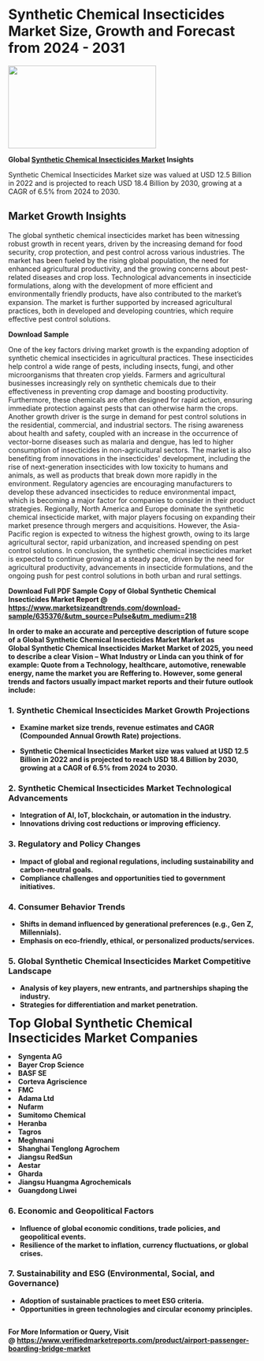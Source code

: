<H1>Synthetic Chemical Insecticides Market Size, Growth and Forecast from 2024 - 2031</H1><img class="aligncenter size-medium wp-image-584254" src="https://thirdeyenews.in/wp-content/uploads/2024/09/Global-Market-Research-300x168.jpeg" alt="" width="300" height="168" /><p><strong>Global&nbsp;<a href="https://www.marketsizeandtrends.com/download-sample/635376/&amp;utm_source=Pulse&amp;utm_medium=218">Synthetic Chemical Insecticides Market</a> Insights</strong></p><p>Synthetic Chemical Insecticides Market size was valued at USD 12.5 Billion in 2022 and is projected to reach USD 18.4 Billion by 2030, growing at a CAGR of 6.5% from 2024 to 2030.</p><p><h2>Market Growth Insights</h2> <p>The global synthetic chemical insecticides market has been witnessing robust growth in recent years, driven by the increasing demand for food security, crop protection, and pest control across various industries. The market has been fueled by the rising global population, the need for enhanced agricultural productivity, and the growing concerns about pest-related diseases and crop loss. Technological advancements in insecticide formulations, along with the development of more efficient and environmentally friendly products, have also contributed to the market’s expansion. The market is further supported by increased agricultural practices, both in developed and developing countries, which require effective pest control solutions.</p> <p><strong>Download Sample</strong></p> <p>One of the key factors driving market growth is the expanding adoption of synthetic chemical insecticides in agricultural practices. These insecticides help control a wide range of pests, including insects, fungi, and other microorganisms that threaten crop yields. Farmers and agricultural businesses increasingly rely on synthetic chemicals due to their effectiveness in preventing crop damage and boosting productivity. Furthermore, these chemicals are often designed for rapid action, ensuring immediate protection against pests that can otherwise harm the crops. Another growth driver is the surge in demand for pest control solutions in the residential, commercial, and industrial sectors. The rising awareness about health and safety, coupled with an increase in the occurrence of vector-borne diseases such as malaria and dengue, has led to higher consumption of insecticides in non-agricultural sectors. The market is also benefiting from innovations in the insecticides' development, including the rise of next-generation insecticides with low toxicity to humans and animals, as well as products that break down more rapidly in the environment. Regulatory agencies are encouraging manufacturers to develop these advanced insecticides to reduce environmental impact, which is becoming a major factor for companies to consider in their product strategies. Regionally, North America and Europe dominate the synthetic chemical insecticide market, with major players focusing on expanding their market presence through mergers and acquisitions. However, the Asia-Pacific region is expected to witness the highest growth, owing to its large agricultural sector, rapid urbanization, and increased spending on pest control solutions. In conclusion, the synthetic chemical insecticides market is expected to continue growing at a steady pace, driven by the need for agricultural productivity, advancements in insecticide formulations, and the ongoing push for pest control solutions in both urban and rural settings.</p> <p><strong></p><p><span class=""><strong>Download Full PDF Sample Copy of Global Synthetic Chemical Insecticides Market Report</strong> @ <a href="https://www.marketsizeandtrends.com/download-sample/635376/&amp;utm_source=Pulse&amp;utm_medium=218" target="_blank">https://www.marketsizeandtrends.com/download-sample/635376/&amp;utm_source=Pulse&amp;utm_medium=218</a></span></p><p>In order to make an accurate and perceptive description of future scope of a Global&nbsp;Synthetic Chemical Insecticides Market Market as Global&nbsp;Synthetic Chemical Insecticides Market Market of 2025, you need to describe a clear Vision &ndash; What Industry or Linda can you think of for example: Quote from a Technology, healthcare, automotive, renewable energy, name the market you are Reffering to. However, some general trends and factors usually impact market reports and their future outlook include:</p><h3>1.&nbsp;<strong>Synthetic Chemical Insecticides Market Growth Projections</strong></h3><ul><li>Examine market size trends, revenue estimates and CAGR (Compounded Annual Growth Rate) projections.</li><li><p>Synthetic Chemical Insecticides Market size was valued at USD 12.5 Billion in 2022 and is projected to reach USD 18.4 Billion by 2030, growing at a CAGR of 6.5% from 2024 to 2030.</p></li></ul><h3>2.&nbsp;<strong>Synthetic Chemical Insecticides Market Technological Advancements</strong></h3><ul><li>Integration of AI, IoT, blockchain, or automation in the industry.</li><li>Innovations driving cost reductions or improving efficiency.</li></ul><h3>3.&nbsp;<strong>Regulatory and Policy Changes</strong></h3><ul><li>Impact of global and regional regulations, including sustainability and carbon-neutral goals.</li><li>Compliance challenges and opportunities tied to government initiatives.</li></ul><h3>4.&nbsp;<strong>Consumer Behavior Trends</strong></h3><ul><li>Shifts in demand influenced by generational preferences (e.g., Gen Z, Millennials).</li><li>Emphasis on eco-friendly, ethical, or personalized products/services.</li></ul><h3>5.&nbsp;<strong>Global Synthetic Chemical Insecticides Market Competitive Landscape</strong></h3><ul><li>Analysis of key players, new entrants, and partnerships shaping the industry.</li><li>Strategies for differentiation and market penetration.</li></ul><p data-pm-slice="1 1 []"><span style="color: inherit; font-family: inherit; font-size: 25px;">Top Global Synthetic Chemical Insecticides Market Companies</span></p><div class="" data-test-id=""><p><li>Syngenta AG</li><li> Bayer Crop Science</li><li> BASF SE</li><li> Corteva Agriscience</li><li> FMC</li><li> Adama Ltd</li><li> Nufarm</li><li> Sumitomo Chemical</li><li> Heranba</li><li> Tagros</li><li> Meghmani</li><li> Shanghai Tenglong Agrochem</li><li> Jiangsu RedSun</li><li> Aestar</li><li> Gharda</li><li> Jiangsu Huangma Agrochemicals</li><li> Guangdong Liwei</li></p></div><h3>6.&nbsp;<strong>Economic and Geopolitical Factors</strong></h3><ul><li>Influence of global economic conditions, trade policies, and geopolitical events.</li><li>Resilience of the market to inflation, currency fluctuations, or global crises.</li></ul><h3>7.&nbsp;<strong>Sustainability and ESG (Environmental, Social, and Governance)</strong></h3><ul><li>Adoption of sustainable practices to meet ESG criteria.</li><li>Opportunities in green technologies and circular economy principles.</li></ul><h2><strong style="font-size: 14px;">For More Information or Query, Visit @&nbsp;</strong><a style="background-color: #ffffff; font-size: 14px;" href="https://www.marketsizeandtrends.com/report/synthetic-chemical-insecticides-market/" target="_blank">https://www.verifiedmarketreports.com/product/airport-passenger-boarding-bridge-market</a></h2>
